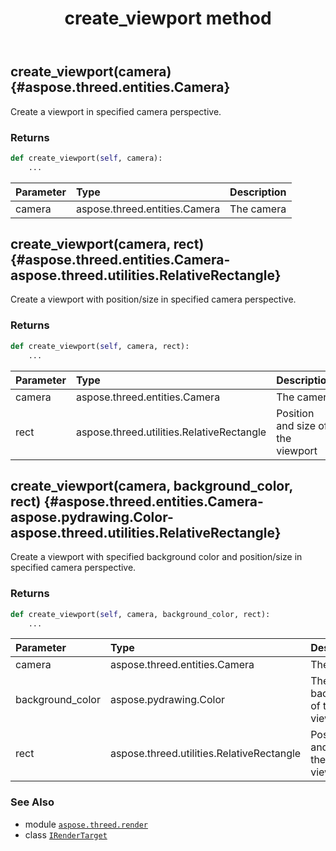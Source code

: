 ﻿---
title: create_viewport method
second_title: Aspose.3D for Python via .NET API References
description: 
type: docs
weight: 20
url: /python-net/aspose.threed.render/irendertarget/create_viewport/
is_root: false
---

## create_viewport(camera) {#aspose.threed.entities.Camera}

Create a viewport in specified camera perspective.


### Returns 





```python
def create_viewport(self, camera):
    ...
```


| Parameter | Type | Description |
| :- | :- | :- |
| camera | aspose.threed.entities.Camera | The camera |


## create_viewport(camera, rect) {#aspose.threed.entities.Camera-aspose.threed.utilities.RelativeRectangle}

Create a viewport with position/size in specified camera perspective.


### Returns 





```python
def create_viewport(self, camera, rect):
    ...
```


| Parameter | Type | Description |
| :- | :- | :- |
| camera | aspose.threed.entities.Camera | The camera |
| rect | aspose.threed.utilities.RelativeRectangle | Position and size of the viewport |


## create_viewport(camera, background_color, rect) {#aspose.threed.entities.Camera-aspose.pydrawing.Color-aspose.threed.utilities.RelativeRectangle}

Create a viewport with specified background color and position/size in specified camera perspective.


### Returns 





```python
def create_viewport(self, camera, background_color, rect):
    ...
```


| Parameter | Type | Description |
| :- | :- | :- |
| camera | aspose.threed.entities.Camera | The camera |
| background_color | aspose.pydrawing.Color | The background of the viewport |
| rect | aspose.threed.utilities.RelativeRectangle | Position and size of the viewport |



### See Also
* module [`aspose.threed.render`](../../)
* class [`IRenderTarget`](/3d/python-net/aspose.threed.render/irendertarget)
